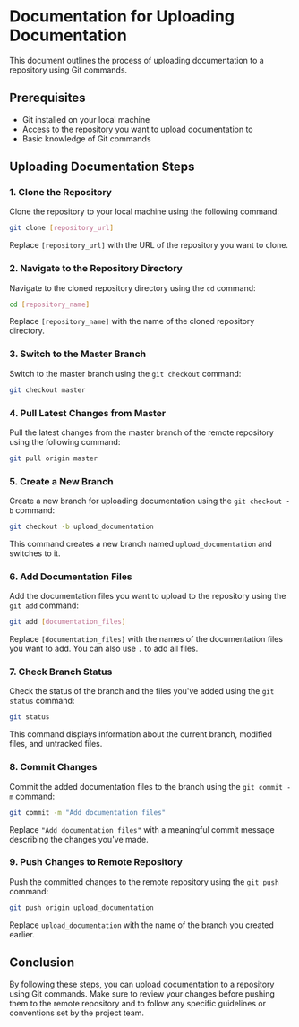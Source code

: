 # Documentation for Uploading Documentation

This document outlines the process of uploading documentation to a repository using Git commands.

## Prerequisites
- Git installed on your local machine
- Access to the repository you want to upload documentation to
- Basic knowledge of Git commands

## Uploading Documentation Steps

### 1. Clone the Repository
Clone the repository to your local machine using the following command:
```bash
git clone [repository_url]
```
Replace `[repository_url]` with the URL of the repository you want to clone.

### 2. Navigate to the Repository Directory
Navigate to the cloned repository directory using the `cd` command:
```bash
cd [repository_name]
```
Replace `[repository_name]` with the name of the cloned repository directory.

### 3. Switch to the Master Branch
Switch to the master branch using the `git checkout` command:
```bash
git checkout master
```

### 4. Pull Latest Changes from Master
Pull the latest changes from the master branch of the remote repository using the following command:
```bash
git pull origin master
```

### 5. Create a New Branch
Create a new branch for uploading documentation using the `git checkout -b` command:
```bash
git checkout -b upload_documentation
```
This command creates a new branch named `upload_documentation` and switches to it.

### 6. Add Documentation Files
Add the documentation files you want to upload to the repository using the `git add` command:
```bash
git add [documentation_files]
```
Replace `[documentation_files]` with the names of the documentation files you want to add. You can also use `.` to add all files.

### 7. Check Branch Status
Check the status of the branch and the files you've added using the `git status` command:
```bash
git status
```
This command displays information about the current branch, modified files, and untracked files.

### 8. Commit Changes
Commit the added documentation files to the branch using the `git commit -m` command:
```bash
git commit -m "Add documentation files"
```
Replace `"Add documentation files"` with a meaningful commit message describing the changes you've made.

### 9. Push Changes to Remote Repository
Push the committed changes to the remote repository using the `git push` command:
```bash
git push origin upload_documentation
```
Replace `upload_documentation` with the name of the branch you created earlier.

## Conclusion
By following these steps, you can upload documentation to a repository using Git commands. Make sure to review your changes before pushing them to the remote repository and to follow any specific guidelines or conventions set by the project team.